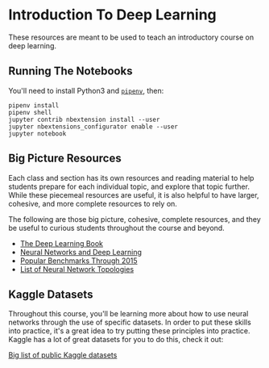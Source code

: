 # Introduction To Deep Learning

These resources are meant to be used to teach an introductory course on deep learning.

## Running The Notebooks

You'll need to install Python3 and   [`pipenv`](https://pipenv.readthedocs.io), then:

```
pipenv install
pipenv shell
jupyter contrib nbextension install --user
jupyter nbextensions_configurator enable --user
jupyter notebook
```

## Big Picture Resources

Each class and section has its own resources and reading material to help students prepare for each individual topic, and explore that topic further. While these piecemeal resources are useful, it is also helpful to have larger, cohesive, and more complete resources to rely on.

 The following are those big picture, cohesive, complete resources, and they be useful to curious students throughout the course and beyond.

* [The Deep Learning Book](http://www.deeplearningbook.org/)
* [Neural Networks and Deep Learning](http://neuralnetworksanddeeplearning.com)
* [Popular Benchmarks Through 2015](http://rodrigob.github.io/are_we_there_yet/build/classification_datasets_results.html#43494641522d313030)
* [List of Neural Network Topologies](https://towardsdatascience.com/the-mostly-complete-chart-of-neural-networks-explained-3fb6f2367464)

## Kaggle Datasets

Throughout this course, you'll be learning more about how to use neural networks through the use of specific datasets. In order to put these skills into practice, it's a great idea to try putting these principles into practice. Kaggle has a lot of great datasets for you to do this, check it out:

[Big list of public Kaggle datasets](https://www.kaggle.com/annavictoria/ml-friendly-public-datasets)
